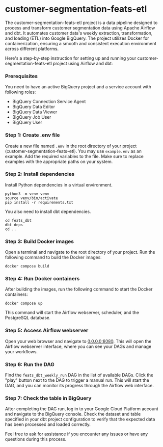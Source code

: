 # customer-segmentation-feats-etl
The customer-segmentation-feats-etl project is a data pipeline designed to process and transform customer segmentation data using Apache Airflow and dbt. 
It automates customer data's weekly extraction, transformation, and loading (ETL) into Google BigQuery. 
The project utilizes Docker for containerization, ensuring a smooth and consistent execution environment across different platforms.

Here's a step-by-step instruction for setting up and running your customer-segmentation-feats-etl project using Airflow and dbt:

### Prerequisites
You need to have an active BigQuery project and a service account with following roles:
- BigQuery Connection Service Agent
- BigQuery Data Editor
- BigQuery Data Viewer
- BigQuery Job User
- BigQuery User

### Step 1: Create .env file
Create a new file named `.env` in the root directory of your project (customer-segmentation-feats-etl). 
You may use `example.env` as an example.
Add the required variables to the file.
Make sure to replace examples with the appropriate paths on your system.

### Step 2: Install dependencies
Install Python dependencies in a virtual environment.
```
python3 -m venv venv
source venv/bin/activate
pip install -r requirements.txt
```
You also need to install dbt dependencies.
```
cd feats_dbt
dbt deps
cd ..
```

### Step 3: Build Docker images
Open a terminal and navigate to the root directory of your project. Run the following command to build the Docker images:
```
docker compose build
```

### Step 4: Run Docker containers
After building the images, run the following command to start the Docker containers:
```
docker compose up
```
This command will start the Airflow webserver, scheduler, and the PostgreSQL database.

### Step 5: Access Airflow webserver
Open your web browser and navigate to [0.0.0.0:8080](0.0.0.0:8080). 
This will open the Airflow webserver interface, where you can see your DAGs and manage your workflows.

### Step 6: Run the DAG
Find the `feats_dbt_weekly_run` DAG in the list of available DAGs. 
Click the "play" button next to the DAG to trigger a manual run. 
This will start the DAG, and you can monitor its progress through the Airflow web interface.

### Step 7: Check the table in BigQuery
After completing the DAG run, log in to your Google Cloud Platform account and navigate to the BigQuery console. 
Check the dataset and table specified in your dbt project configuration to verify that the expected data has been processed and loaded correctly.

Feel free to ask for assistance if you encounter any issues or have any questions during this process.